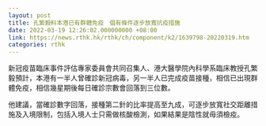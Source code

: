 ```yaml
---
layout: post
title: 孔繁毅料本港已有群體免疫　倡有條件逐步放寬抗疫措施
date: 2022-03-19 12:26:02.000000000 +08:00
link: https://news.rthk.hk/rthk/ch/component/k2/1639798-20220319.htm
categories: rthk
---
```


新冠疫苗臨床事件評估專家委員會共同召集人、港大醫學院內科學系臨床教授孔繁毅預計，本港有一半人曾確診新冠病毒，另一半人已完成疫苗接種，相信已出現群體免疫，相信幾星期後每日確診宗數會回落到三位數。

他建議，當確診數字回落，接種第二針的比率提高至九成，可逐步放寬社交距離措施及入境限制，包括入境人士只需做核酸檢測，如果結果是陰性就毋須檢疫。
